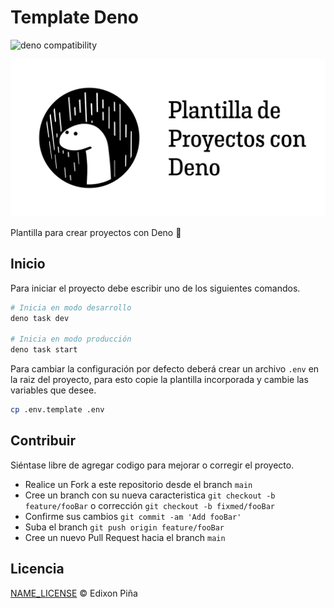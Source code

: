 # Template Deno

![deno compatibility](https://shield.deno.dev/deno/1.30)

![template](./template-deno.png)

Plantilla para crear proyectos con Deno 🦕

## Inicio

Para iniciar el proyecto debe escribir uno de los siguientes comandos.
```sh
# Inicia en modo desarrollo
deno task dev

# Inicia en modo producción
deno task start
```
Para cambiar la configuración por defecto deberá crear un archivo `.env` en la raiz del proyecto, para esto copie la plantilla incorporada y cambie las variables que desee.

```bash
cp .env.template .env
```

## Contribuir
Siéntase libre de agregar codigo para mejorar o corregir el proyecto.

- Realice un Fork a este repositorio desde el branch `main`
- Cree un branch con su nueva caracteristica `git checkout -b feature/fooBar` o corrección `git checkout -b fixmed/fooBar`
- Confirme sus cambios `git commit -am 'Add fooBar'`
- Suba el branch `git push origin feature/fooBar`
- Cree un nuevo Pull Request hacia el branch `main`

## Licencia

[NAME_LICENSE](https://github.com/EdixonAlberto/template-deno/blob/main/LICENSE) &copy; Edixon Piña
